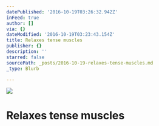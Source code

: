 ```yaml
---
datePublished: '2016-10-19T03:26:32.942Z'
inFeed: true
author: []
via: {}
dateModified: '2016-10-19T03:23:43.154Z'
title: Relaxes tense muscles
publisher: {}
description: ''
starred: false
sourcePath: _posts/2016-10-19-relaxes-tense-muscles.md
_type: Blurb

---
```

![](https://the-grid-user-content.s3-us-west-2.amazonaws.com/c2ac024d-86d1-4580-84da-47d2288b8d8f.jpg)

# Relaxes tense muscles